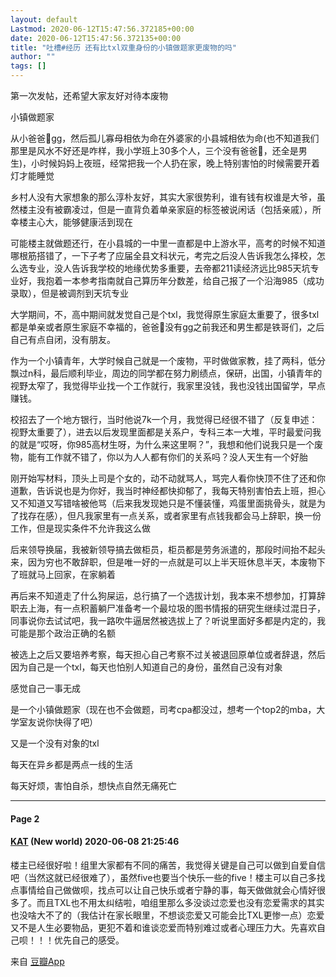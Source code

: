```yaml
---
layout: default
Lastmod: 2020-06-12T15:47:56.372185+00:00
date: 2020-06-12T15:47:56.372135+00:00
title: "吐槽#经历 还有比txl双重身份的小镇做题家更废物的吗"
author: ""
tags: []
---
```


第一次发帖，还希望大家友好对待本废物

小镇做题家

从小爸爸👨gg，然后孤儿寡母相依为命在外婆家的小县城相依为命(也不知道我们那里是风水不好还是咋样，我小学班上30多个人，三个没有爸爸👨，还全是男生)，小时候妈妈上夜班，经常把我一个人扔在家，晚上特别害怕的时候需要开着灯才能睡觉

乡村人没有大家想象的那么淳朴友好，其实大家很势利，谁有钱有权谁是大爷，虽然楼主没有被霸凌过，但是一直背负着单亲家庭的标签被说闲话（包括亲戚），所幸楼主心大，能够健康活到现在

可能楼主就做题还行，在小县城的一中里一直都是中上游水平，高考的时候不知道哪根筋搭错了，一下子考了应届全县文科状元，考完之后没人告诉我怎么择校，怎么选专业，没人告诉我学校的地缘优势多重要，去帝都211读经济远比985天坑专业好，我抱着一本参考指南就自己算历年分数差，给自己报了一个沿海985（成功录取），但是被调剂到天坑专业

大学期间，不，高中期间就发觉自己是个txl，我觉得原生家庭太重要了，很多txl都是单亲或者原生家庭不幸福的，爸爸👨没有gg之前我还和男生都是铁哥们，之后自己有点自闭，没有朋友。

作为一个小镇青年，大学时候自己就是一个废物，平时做做家教，挂了两科，低分飘过n科，最后顺利毕业，周边的同学都在努力刷绩点，保研，出国，小镇青年的视野太窄了，我觉得毕业找一个工作就行，我家里没钱，我也没钱出国留学，早点赚钱。

校招去了一个地方银行，当时他说7k一个月，我觉得已经很不错了（反复申述：视野太重要了），进去以后发现里面都是关系户，专科三本一大堆，平时最爱问我的就是“哎呀，你985高材生呀，为什么来这里啊？”，我想和他们说我只是一个废物，能有工作就不错了，你以为人人都有你们的关系吗？没人天生有一个好胎

刚开始写材料，顶头上司是个女的，动不动就骂人，骂完人看你快顶不住了还和你道歉，告诉说也是为你好，我当时神经都快抑郁了，我每天特别害怕去上班，担心又不知道又写错啥被他骂（后来我发现她只是不懂装懂，鸡蛋里面挑骨头，就是为了找存在感），但凡我家里有一点关系，或者家里有点钱我都会马上辞职，换一份工作，但是现实条件不允许我这么做

后来领导换届，我被新领导搞去做柜员，柜员都是劳务派遣的，那段时间抬不起头来，因为穷也不敢辞职，但是唯一好的一点就是可以上半天班休息半天，本废物下了班就马上回家，在家躺着

再后来不知道走了什么狗屎运，总行搞了一个选拔计划，我本来不想参加，打算辞职去上海，有一点积蓄躺尸准备考一个最垃圾的图书情报的研究生继续过混日子，同事说你去试试吧，我一路吹牛逼居然被选拔上了？听说里面好多都是内定的，我可能是那个政治正确的名额

被选上之后又要培养考察，每天担心自己考察不过关被退回原单位或者辞退，然后因为自己是一个txl，每天也怕别人知道自己的身份，虽然自己没有对象

感觉自己一事无成

是一个小镇做题家（现在也不会做题，司考cpa都没过，想考一个top2的mba，大学室友说你快得了吧）

又是一个没有对象的txl

每天在异乡都是两点一线的生活

每天好烦，害怕自杀，想快点自然无痛死亡

* * *

#### Page 2

#### [KAT](https://www.douban.com/people/204614547/) (New world) 2020-06-08 21:25:46

楼主已经很好啦！组里大家都有不同的痛苦，我觉得关键是自己可以做到自爱自信吧（当然这就已经很难了），虽然five也要当个快乐一些的five！楼主可以自己多找点事情给自己做做呗，找点可以让自己快乐或者宁静的事，每天做做就会心情好很多了。而且TXL也不用太纠结啦，咱组里那么多没谈过恋爱也没有恋爱需求的其实也没啥大不了的（我估计在家长眼里，不想谈恋爱又可能会比TXL更惨一点）恋爱又不是人生必要物品，更犯不着和谁谈恋爱而特别难过或者心理压力大。先喜欢自己呗！！！优先自己的感受。

来自 [豆瓣App](/doubanapp/app?channel=from_group_topic)

